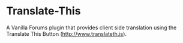 Translate-This
==============

A Vanilla Forums plugin that provides client side translation using the Translate This Button (http://www.translateth.is).